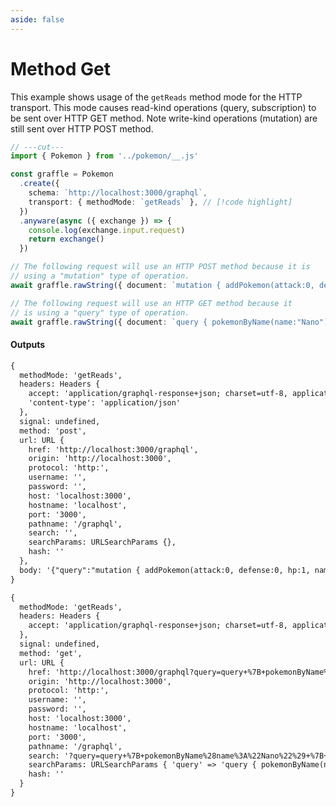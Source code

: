 ```yaml
---
aside: false
---
```


# Method Get

This example shows usage of the `getReads` method mode for the HTTP transport. This mode causes read-kind operations (query, subscription)
to be sent over HTTP GET method. Note write-kind operations (mutation) are still sent over HTTP POST method.

<!-- dprint-ignore-start -->
```ts twoslash
// ---cut---
import { Pokemon } from '../pokemon/__.js'

const graffle = Pokemon
  .create({
    schema: `http://localhost:3000/graphql`,
    transport: { methodMode: `getReads` }, // [!code highlight]
  })
  .anyware(async ({ exchange }) => {
    console.log(exchange.input.request)
    return exchange()
  })

// The following request will use an HTTP POST method because it is
// using a "mutation" type of operation.
await graffle.rawString({ document: `mutation { addPokemon(attack:0, defense:0, hp:1, name:"Nano") { name } }` })

// The following request will use an HTTP GET method because it
// is using a "query" type of operation.
await graffle.rawString({ document: `query { pokemonByName(name:"Nano") { hp } }` })
```
<!-- dprint-ignore-end -->

#### Outputs

<!-- dprint-ignore-start -->
```txt
{
  methodMode: 'getReads',
  headers: Headers {
    accept: 'application/graphql-response+json; charset=utf-8, application/json; charset=utf-8',
    'content-type': 'application/json'
  },
  signal: undefined,
  method: 'post',
  url: URL {
    href: 'http://localhost:3000/graphql',
    origin: 'http://localhost:3000',
    protocol: 'http:',
    username: '',
    password: '',
    host: 'localhost:3000',
    hostname: 'localhost',
    port: '3000',
    pathname: '/graphql',
    search: '',
    searchParams: URLSearchParams {},
    hash: ''
  },
  body: '{"query":"mutation { addPokemon(attack:0, defense:0, hp:1, name:\\"Nano\\") { name } }"}'
}
```
<!-- dprint-ignore-end -->
<!-- dprint-ignore-start -->
```txt
{
  methodMode: 'getReads',
  headers: Headers {
    accept: 'application/graphql-response+json; charset=utf-8, application/json; charset=utf-8'
  },
  signal: undefined,
  method: 'get',
  url: URL {
    href: 'http://localhost:3000/graphql?query=query+%7B+pokemonByName%28name%3A%22Nano%22%29+%7B+hp+%7D+%7D',
    origin: 'http://localhost:3000',
    protocol: 'http:',
    username: '',
    password: '',
    host: 'localhost:3000',
    hostname: 'localhost',
    port: '3000',
    pathname: '/graphql',
    search: '?query=query+%7B+pokemonByName%28name%3A%22Nano%22%29+%7B+hp+%7D+%7D',
    searchParams: URLSearchParams { 'query' => 'query { pokemonByName(name:"Nano") { hp } }' },
    hash: ''
  }
}
```
<!-- dprint-ignore-end -->
